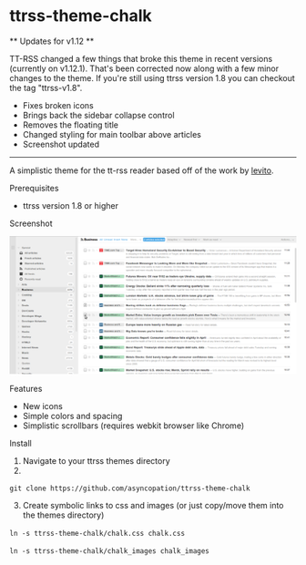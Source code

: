ttrss-theme-chalk 
================= 

** Updates for v1.12 **

TT-RSS changed a few things that broke this theme in recent versions (currently on v1.12.1).  That's been corrected now along with a few minor changes to the theme.  If you're still using ttrss version 1.8 you can checkout the tag "ttrss-v1.8".

* Fixes broken icons
* Brings back the sidebar collapse control
* Removes the floating title
* Changed styling for main toolbar above articles
* Screenshot updated

---------------------

A simplistic theme for the tt-rss reader based off of the work by [levito](https://github.com/levito/tt-rss-feedly-theme). 

Prerequisites

* ttrss version 1.8 or higher

Screenshot

![screenshot](screenshot/theme-ss.png)

Features

* New icons 
* Simple colors and spacing 
* Simplistic scrollbars (requires webkit browser like Chrome) 
 
Install 

1. Navigate to your ttrss themes directory
2. 
```
git clone https://github.com/asyncopation/ttrss-theme-chalk
```
3. Create symbolic links to css and images (or just copy/move them into the themes directory)

 ```ln -s ttrss-theme-chalk/chalk.css chalk.css```

 ```ln -s ttrss-theme-chalk/chalk_images chalk_images```
